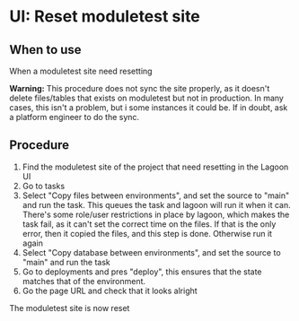 # UI: Reset moduletest site

## When to use

When a moduletest site need resetting

**Warning:** This procedure does not sync the site properly, as it
doesn't delete files/tables that exists on moduletest but not in
production. In many cases, this isn't a problem, but i some instances
it could be. If in doubt, ask a platform engineer to do the sync.

## Procedure

1. Find the moduletest site of the project that need resetting in the Lagoon UI
2. Go to tasks
3. Select "Copy files between environments", and set the source
  to "main" and run the task. This queues the task and lagoon will run it when
  it can.
  There's some role/user restrictions in place by lagoon, which
  makes the task fail, as it can't set the correct time on the files. If that
  is the only
  error, then it copied the files, and this step is done. Otherwise run it again
4. Select "Copy database between environments", and set the source
  to "main" and run the task
5. Go to deployments and pres "deploy", this ensures that the state matches that
  of the environment.
6. Go the page URL and check that it looks alright

The moduletest site is now reset
